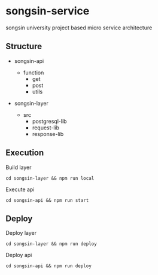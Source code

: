 # songsin-service

songsin university project based micro service architecture

## Structure

- songsin-api
    - function
        - get
        - post
        - utils
    
- songsin-layer
    - src
        - postgresql-lib
        - request-lib
        - response-lib
        
        
## Execution
Build layer
```
cd songsin-layer && npm run local
```
Execute api
```
cd songsin-api && npm run start
```

## Deploy
Deploy layer
```
cd songsin-layer && npm run deploy
```
Deploy api
```
cd songsin-api && npm run deploy
```
